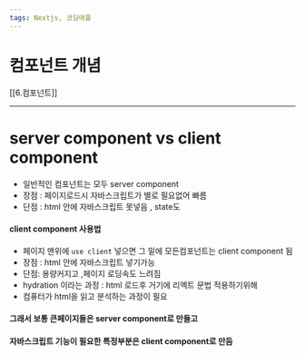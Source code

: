 ```yaml
---
tags: Nextjs, 코딩애플
---
```

# 컴포넌트 개념

[[6.컴포넌트]]


---------------


# server component vs client component

- 일반적인 컴포넌트는 모두 server component
- 장점 : 페이지로드시 자바스크립트가 별로 필요없어 빠름
- 단점 : html 안에 자바스크립트 못넣음 , state도

#### client component 사용법

- 페이지 맨위에 `use client` 넣으면 그 밑에 모든컴포넌트는 client component 됨
- 장점 : html 안에 자바스크립트 넣기가능
- 단점: 용량커지고 ,페이지 로딩속도 느려짐
- hydration 이라는 과정 : html 로드후 거기에 리엑트 문법 적용하기위해
- 컴퓨터가 html을 읽고 분석하는 과정이 필요



#### 그래서 보통 큰페이지들은 server component로 만들고
#### 자바스크립트 기능이 필요한 특정부분은 client component로 만듬

